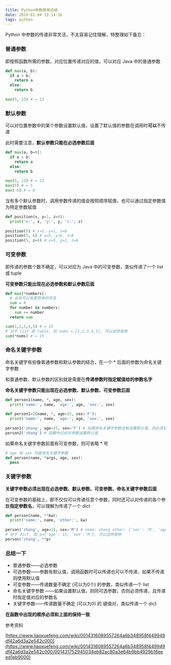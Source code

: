 ```yaml
---
title: Python参数使用总结
date: 2019-01-04 13:14:16
tags: python
---
```

Python 中参数的传递非常灵活，不太容易记住理解，特整理如下备忘：

### 普通参数

即按照函数所需的参数，对应位置传递对应的值，可以对应 Java 中的普通参数

```python
def max(a, b):
  if a > b:
    return a
  else:
    return b
 
max(5, 13) # = 13
```


### 默认参数

可以对位置参数中的某个参数设置默认值，设置了默认值的参数在调用时**可以**不传递

此时需要注意，**默认参数只能在必选参数后面**

```python
def max(a, b=0):
  if a > b:
    return a
  else:
    return b
  
max(5, 13) # = 13
max(5) # = 5
max(-6) # = 0
```

当有多个默认参数时，调用参数传递的值会按照顺序赋值，也可以通过指定参数值为特定参数赋值

```python
def position(x, y=1, z=0):
  print('x:', x, 'y:', y, 'z:', z)
  
position(5) # x=5, y=1, z=0
position(5, 6) # x=5, y=6, z=0
position(5, z=6) # x=5, y=1, z=6
```

### 可变参数

即传递的参数个数不确定，可以对应为 Java 中的可变参数，类似传递了一个 list 或 tuple

**可变参数只能出现在必选参数和默认参数后面**

```python
def max(*numbers):
  # 此处可以有更简单的写法
  sum = 0
  for number in numbers:
    sum += number
  return sum

sum(1,2,3,4,5) # = 15
# 对于 list 或 tuple, 如 nums = [1,2,3,4,5], 可以这样使用
sum(*nums) # = 15
```

### 命名关键字参数

命名关键字有些像普通参数和默认参数的结合，在一个 * 后面的参数为命名关键字参数

和普通参数、默认参数的区别就是需要在**传递参数时指定赋值给的参数名字**

**命名关键字参数只能出现在必选参数、默认参数、可变参数后面**

```python
def person1(name, *, age, sex):
  print('name:', name, 'age:', age, 'sex:', sex)
 
def person1=2(name, *, age=15, sex='F'):
  print('name:', name, 'age:', age, 'sex:', sex)
  
person1('zhang', age=15, sex='F') # 如果命名关键字参数没有设置默认值，则必须显示给每个参数赋值
person2('zhang') # 函数中已经对参数设置默认值
```

如果命名关键字参数前面有可变参数，则可省略 * 号

```python
# age 和 sex 均是命名关键字参数
def person(name, *args, age, sex):
  pass
```

### 关键字参数

**关键字参数必须出现在必选参数、默认参数、可变参数、命名关键字参数后面**

在可变参数的基础上，即不仅仅可以传递任意个参数，同时还可以对传递的各个参数**指定参数名**，可以理解为传递了一个 dict

```python
def person(name, **kw):
  print('name:', name, 'other:', kw)
  
person('zhang', age=15, sex='M') # name: zhang other: {'sex': 'M', 'age': 15}
# 对于 dict, 如 p={'age': 15, 'sex':'M'}, 可以这样使用
person('zhang', **p)
```

### 总结一下

- 普通参数——必选参数
- 可选参数——参数有默认值，调用函数时可以传递也可以不传递，如果不传递则使用默认值
- 可变参数——传递数量不确定 (可以为0个) 的参数，类似传递一个 list
- 命名关键字参数 ——如果设置默认值，则同可选参数，否则必须传递，且传递时指定值对应的参数名
- 关键字参数——传递数量不确定 (可以为0) 的 键值对，类似传递一个 dict

**在函数中出现的顺序必须和上面的保持一致**

 

参考资料

 [https://www.liaoxuefeng.com/wiki/0014316089557264a6b348958f449949df42a6d3a2e542c000](https://www.liaoxuefeng.com/wiki/0014316089557264a6b348958f449949df42a6d3a2e542c000/001431752945034eb82ac80a3e64b9bb4929b16eeed1eb9000)


